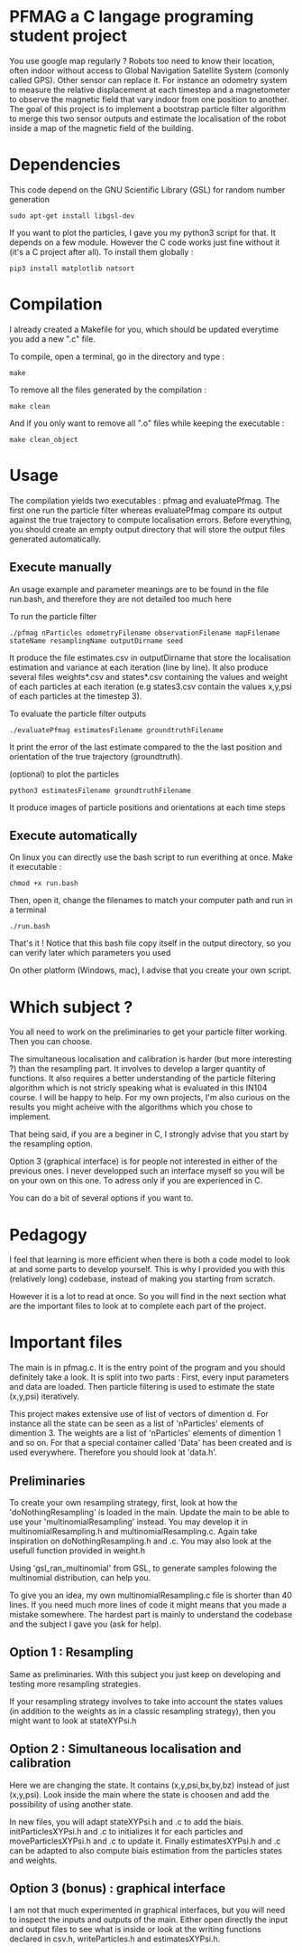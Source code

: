 # PFMAG a C langage programing student project

You use google map regularly ? Robots too need to know their location, often indoor without access to Global Navigation Satellite System (comonly called GPS). Other sensor can replace it. For instance an odometry system to measure the relative displacement at each timestep and a magnetometer to observe the magnetic field that vary indoor from one position to another. The goal of this project is to implement a bootstrap particle filter algorithm to merge this two sensor outputs and estimate the localisation of the robot inside a map of the magnetic field of the building.

# Dependencies

This code depend on the GNU Scientific Library (GSL) for random number generation

```shell
sudo apt-get install libgsl-dev
```

If you want to plot the particles, I gave you my python3 script for that. It depends on a few module. However the C code works just fine without it (it's a C project after all). To install them globally :

```shell
pip3 install matplotlib natsort
```

# Compilation

I already created a Makefile for you, which should be updated everytime you add a new ".c" file.

To compile, open a terminal, go in the directory and type :
```shell
make
```

To remove all the files generated by the compilation :
```shell
make clean
```

And if you only want to remove all ".o" files while keeping the executable :
```shell
make clean_object
```

# Usage

The compilation yields two executables : pfmag and evaluatePfmag. The first one run the particle filter whereas evaluatePfmag compare its output against the true trajectory to compute localisation errors. Before everything, you should create an empty output directory that will store the output files generated automatically.

## Execute manually

An usage example and parameter meanings are to be found in the file run.bash, and therefore they are not detailed too much here

To run the particle filter
```shell
./pfmag nParticles odometryFilename observationFilename mapFilename stateName resamplingName outputDirname seed
```
It produce the file estimates.csv in outputDirname that store the localisation estimation and variance at each iteration (line by line). It also produce several files weights*.csv and states*.csv containing the values and weight of each particles at each iteration (e.g states3.csv contain the values x,y,psi of each particles at the timestep 3).

To evaluate the particle filter outputs
```shell
./evaluatePfmag estimatesFilename groundtruthFilename
```
It print the error of the last estimate compared to the the last position and orientation of the true trajectory (groundtruth).

(optional) to plot the particles
```shell
python3 estimatesFilename groundtruthFilename
```
It produce images of particle positions and orientations at each time steps

## Execute automatically

On linux you can directly use the bash script to run everithing at once. Make it executable :
```shell
chmod +x run.bash
```

Then, open it, change the filenames to match your computer path and run in a terminal
```shell
./run.bash
```
That's it ! Notice that this bash file copy itself in the output directory, so you can verify later which parameters you used

On other platform (Windows, mac), I advise that you create your own script.


# Which subject ?

You all need to work on the preliminaries to get your particle filter working. Then you can choose.

The simultaneous localisation and calibration is harder (but more interesting ?) than the resampling part. It involves to develop a larger quantity of functions. It also requires a better understanding of the particle filtering algorithm which is not stricly speaking what is evaluated in this IN104 course. I will be happy to help. For my own projects, I'm also curious on the results you might acheive with the algorithms which you chose to implement.

That being said, if you are a beginer in C, I strongly advise that you start by the resampling option.

Option 3 (graphical interface) is for people not interested in either of the previous ones. I never developped such an interface myself so you will be on your own on this one. To adress only if you are experienced in C.

You can do a bit of several options if you want to.

# Pedagogy

I feel that learning is more efficient when there is both a code model to look at and some parts to develop yourself. This is why I provided you with this (relatively long) codebase, instead of making you starting from scratch.

However it is a lot to read at once. So you will find in the next section what are the important files to look at to complete each part of the project.

# Important files

The main is in pfmag.c. It is the entry point of the program and you should definitely take a look. It is split into two parts : First, every input parameters and data are loaded. Then particle filtering is used to estimate the state (x,y,psi) iteratively.

This project makes extensive use of list of vectors of dimention d. For instance all the state can be seen as a list of 'nParticles' elements of dimention 3. The weights are a list of 'nParticles' elements of dimention 1 and so on. For that a special container called 'Data' has been created and is used everywhere. Therefore you should look at 'data.h'.

## Preliminaries

To create your own resampling strategy, first, look at how the 'doNothingResampling' is loaded in the main. Update the main to be able to use your 'multinomialResampling' instead. You may develop it in multinomialResampling.h and multinomialResampling.c. Again take inspiration on doNothingResampling.h and .c. You may also look at the usefull function provided in weight.h

Using 'gsl_ran_multinomial' from GSL, to generate samples folowing the multinomial distribution, can help you.

To give you an idea, my own multinomialResampling.c file is shorter than 40 lines. If you need much more lines of code it might means that you made a mistake somewhere. The hardest part is mainly to understand the codebase and the subject I gave you (ask for help).

## Option 1 : Resampling

Same as preliminaries. With this subject you just keep on developing and testing more resampling strategies.

If your resampling strategy involves to take into account the states values (in addition to the weights as in a classic resampling strategy), then you might want to look at stateXYPsi.h

## Option 2 : Simultaneous localisation and calibration

Here we are changing the state. It contains (x,y,psi,bx,by,bz) instead of just (x,y,psi). Look inside the main where the state is choosen and add the possibility of using another state.

In new files, you will adapt stateXYPsi.h and .c to add the biais. initParticlesXYPsi.h and .c to initializes it for each particles and moveParticlesXYPsi.h and .c to update it. Finally estimatesXYPsi.h and .c can be adapted to also compute biais estimation from the particles states and weights.

## Option 3 (bonus) : graphical interface

I am not that much experimented in graphical interfaces, but you will need to inspect the inputs and outputs of the main. Either open directly the input and output files to see what is inside or look at the writing functions declared in csv.h, writeParticles.h and estimatesXYPsi.h.
